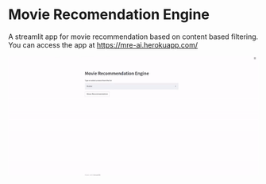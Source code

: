 # Movie Recomendation Engine

A streamlit app for movie recommendation based on content based filtering. You can access the app at https://mre-ai.herokuapp.com/

![](app.gif)